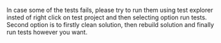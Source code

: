 In case some of the tests fails, please try to run them using test explorer insted of right click on test project and then selecting option run tests.
Second option is to firstly clean solution, then rebuild solution and finally run tests however you want.